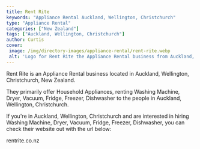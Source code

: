 ```yaml
---
title: Rent Rite
keywords: "Appliance Rental Auckland, Wellington, Christchurch"
type: "Appliance Rental"
categories: ["New Zealand"]
tags: ["Auckland, Wellington, Christchurch"]
author: Curtis
cover: 
 image: /img/directory-images/appliance-rental/rent-rite.webp
 alt: 'Logo for Rent Rite the Appliance Rental business from Auckland, Wellington, Christchurch, New Zealand'
---
```


Rent Rite is an Appliance Rental business located in Auckland, Wellington, Christchurch, New Zealand. 

They primarily offer Household Appliances, renting Washing Machine, Dryer, Vacuum, Fridge, Freezer, Dishwasher to the people in Auckland, Wellington, Christchurch.

If you're in Auckland, Wellington, Christchurch and are interested in hiring Washing Machine, Dryer, Vacuum, Fridge, Freezer, Dishwasher, you can check their website out with the url below: 

rentrite.co.nz

